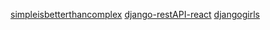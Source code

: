 [simpleisbetterthancomplex](https://simpleisbetterthancomplex.com/series/2017/09/04/a-complete-beginners-guide-to-django-part-1.html)
[django-restAPI-react](https://medium.com/swlh/build-your-first-rest-api-with-django-rest-framework-e394e39a482c)
[djangogirls](https://tutorial.djangogirls.org/en/django_models/)